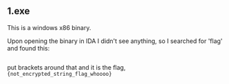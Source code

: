 ## 1.exe ##

This is a windows x86 binary.

Upon opening the binary in IDA I didn't see anything, so I searched for 'flag' and found this:

![]()

put brackets around that and it is the flag, `{not_encrypted_string_flag_whoooo}`
